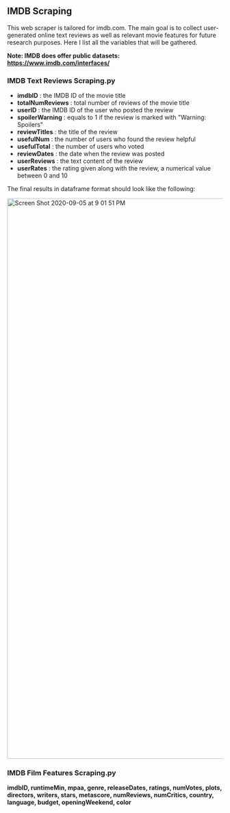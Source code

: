 ## IMDB Scraping

This web scraper is tailored for imdb.com. The main goal is to collect user-generated online text reviews as well as relevant movie features for future research purposes. Here I list all the variables that will be gathered.

**Note: IMDB does offer public datasets: https://www.imdb.com/interfaces/**

### IMDB Text Reviews Scraping.py

- **imdbID** : the IMDB ID of the movie title
- **totalNumReviews** : total number of reviews of the movie title
- **userID** : the IMDB ID of the user who posted the review
- **spoilerWarning** : equals to 1 if the review is marked with "Warning: Spoilers"
- **reviewTitles** : the title of the review
- **usefulNum** : the number of users who found the review helpful
- **usefulTotal** : the number of users who voted
- **reviewDates** : the date when the review was posted
- **userReviews** : the text content of the review
- **userRates** : the rating given along with the review, a numerical value between 0 and 10
                                                  
The final results in dataframe format should look like the following:

<img width="1309" alt="Screen Shot 2020-09-05 at 9 01 51 PM" src="https://user-images.githubusercontent.com/33683715/92317964-121c7880-efbb-11ea-84a8-f947d3272b6f.png">


### IMDB Film Features Scraping.py

**imdbID, runtimeMin, mpaa, genre, releaseDates, ratings, numVotes, plots, directors, writers, stars, metascore, numReviews, numCritics, country, language, budget, openingWeekend, color**
